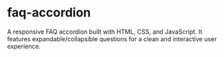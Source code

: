 # faq-accordion
A responsive FAQ accordion built with HTML, CSS, and JavaScript. It features expandable/collapsible questions for a clean and interactive user experience.
